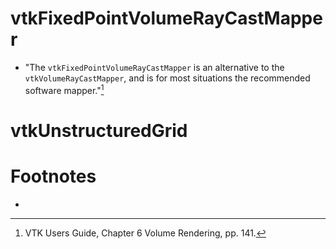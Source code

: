 # vtkFixedPointVolumeRayCastMapper
- "The `vtkFixedPointVolumeRayCastMapper` is an alternative to the `vtkVolumeRayCastMapper`, and is for most situations the recommended software mapper."[^1]

# vtkUnstructuredGrid

# Footnotes
- [^1]: VTK Users Guide, Chapter 6 Volume Rendering, pp. 141.